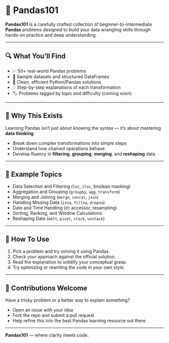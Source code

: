 # 🐼 Pandas101

**Pandas101** is a carefully crafted collection of beginner-to-intermediate **Pandas** problems designed to build your data wrangling skills through hands-on practice and deep understanding.

---

## 🔍 What You’ll Find

- ✅ 50+ real-world Pandas problems
- 📂 Sample datasets and structured DataFrames
- 🧠 Clean, efficient Python/Pandas solutions
- 💡 Step-by-step explanations of each transformation
- 🏷️ Problems tagged by topic and difficulty (coming soon)

---

## 🧠 Why This Exists

Learning Pandas isn’t just about knowing the syntax — it’s about mastering **data thinking**:
- Break down complex transformations into simple steps
- Understand how chained operations behave
- Develop fluency in **filtering**, **grouping**, **merging**, and **reshaping** data

---

## 💬 Example Topics

- Data Selection and Filtering (`loc`, `iloc`, boolean masking)
- Aggregation and Grouping (`groupby`, `agg`, `transform`)
- Merging and Joining (`merge`, `concat`, `join`)
- Handling Missing Data (`isna`, `fillna`, `dropna`)
- Date and Time Handling (`dt` accessor, resampling)
- Sorting, Ranking, and Window Calculations
- Reshaping Data (`melt`, `pivot`, `stack`, `unstack`)

---

## 🚀 How To Use

1. Pick a problem and try solving it using Pandas.
2. Check your approach against the official solution.
3. Read the explanation to solidify your conceptual grasp.
4. Try optimizing or rewriting the code in your own style.

---

## 🤝 Contributions Welcome

Have a tricky problem or a better way to explain something?

- Open an issue with your idea
- Fork the repo and submit a pull request
- Help refine this into the best Pandas learning resource out there

---

**Pandas101** — where clarity meets code.
